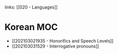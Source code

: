 links: [[020 - Languages]]
# Korean MOC
- [[202103021935 - Honorifics and Speech Levels]]
- [[202103031529 - Interrogative pronouns]]